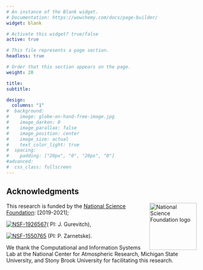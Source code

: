 ```yaml
---
# An instance of the Blank widget.
# Documentation: https://wowchemy.com/docs/page-builder/
widget: blank

# Activate this widget? true/false
active: true

# This file represents a page section.
headless: true

# Order that this section appears on the page.
weight: 20

title:
subtitle:

design:
  columns: "1"
#  background:
#    image: globe-on-hand-free-image.jpg
#    image_darken: 0
#    image_parallax: false
#    image_position: center
#    image_size: actual
#    text_color_light: true
#  spacing:
#    padding: ["20px", "0", "20px", "0"]
#advanced:
#  css_class: fullscreen
---
```


Acknowledgments
---

<img src="https://upload.wikimedia.org/wikipedia/commons/1/12/NSF.svg" align="right" alt="National Science Foundation logo" width="125" height="125">

This research is funded by the [National Science Foundation](https://www.nsf.gov/awardsearch/showAward?AWD_ID=1937699&HistoricalAwards=false):  [2019-2021];

[![NSF-1926567](https://img.shields.io/badge/NSF-1937619-blue.svg)](https://nsf.gov/awardsearch/showAward?AWD_ID=1937619)( PI: J. Gurevitch), 

 [![NSF-1550765](https://img.shields.io/badge/Funded%20by%20NSF-1937699-blue.svg)](https://nsf.gov/awardsearch/showAward?AWD_ID=1937699)
 (PI: P. Zarnetske).

We thank the Computational and Information Systems Lab at the National Center for Atmospheric Research, Michigan State University, and Stony Brook University for facilitating this research.


